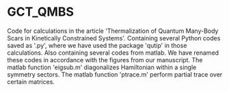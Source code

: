 # GCT_QMBS
Code for calculations in the article 'Thermalization of Quantum Many-Body Scars in Kinetically Constrained Systems'.
Containing several Python codes saved as '.py', where we have used the package 'qutip' in those calculations. 
Also containing several codes from matlab. 
We have renamed these codes in accordance with the figures from our manuscript. 
The matlab function 'eigsub.m' diagonalizes Hamiltonian within a single symmetry sectors.
The matlab function 'ptrace.m' perform partial trace over certain matrices.
